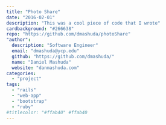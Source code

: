 ```yaml
---
title: "Photo Share"
date: "2016-02-01"
description: "This was a cool piece of code that I wrote"
cardbackground: "#266638"
repo: "https://github.com/dmashuda/photoShare"
"author":
  description: "Software Engineer"
  email: "dmashuda@ycp.edu"
  github: "https://github.com/dmashuda/"
  name: "Daniel Mashuda"
  website: "danmashuda.com"
categories:
  - "project"
tags:
  - "rails"
  - "web-app"
  - "bootstrap"
  - "ruby"
#titlecolor: "#ffab40" #ffab40
---
```

